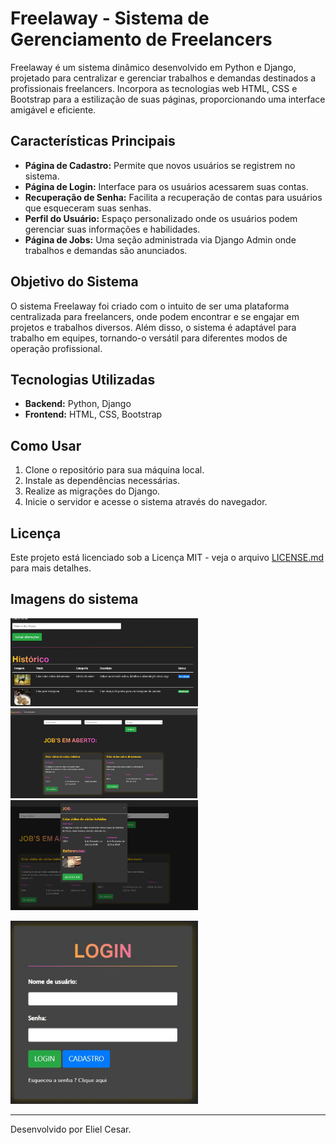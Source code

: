 # Freelaway - Sistema de Gerenciamento de Freelancers

Freelaway é um sistema dinâmico desenvolvido em Python e Django, projetado para centralizar e gerenciar trabalhos e demandas destinados a profissionais freelancers. Incorpora as tecnologias web HTML, CSS e Bootstrap para a estilização de suas páginas, proporcionando uma interface amigável e eficiente.

## Características Principais

- **Página de Cadastro:** Permite que novos usuários se registrem no sistema.
- **Página de Login:** Interface para os usuários acessarem suas contas.
- **Recuperação de Senha:** Facilita a recuperação de contas para usuários que esqueceram suas senhas.
- **Perfil do Usuário:** Espaço personalizado onde os usuários podem gerenciar suas informações e habilidades.
- **Página de Jobs:** Uma seção administrada via Django Admin onde trabalhos e demandas são anunciados.

## Objetivo do Sistema

O sistema Freelaway foi criado com o intuito de ser uma plataforma centralizada para freelancers, onde podem encontrar e se engajar em projetos e trabalhos diversos. Além disso, o sistema é adaptável para trabalho em equipes, tornando-o versátil para diferentes modos de operação profissional.

## Tecnologias Utilizadas

- **Backend:** Python, Django
- **Frontend:** HTML, CSS, Bootstrap

## Como Usar

1. Clone o repositório para sua máquina local.
2. Instale as dependências necessárias.
3. Realize as migrações do Django.
4. Inicie o servidor e acesse o sistema através do navegador.

## Licença

Este projeto está licenciado sob a Licença MIT - veja o arquivo [LICENSE.md](LICENSE.md) para mais detalhes.

## Imagens do sistema
<p align="rigth">
  <img src="/assets/img1.jpeg" width="300" title="Historico">
  <img src="/assets/img2.jpeg" width="300" title="Jobs">
  <img src="/assets/img3.jpeg" width="300" title="Modal Job">
</p>
<p align="left">
  <img src="/assets/img4.jpeg" width="300" title="Tela de login">
</p>


---

Desenvolvido por Eliel Cesar.
